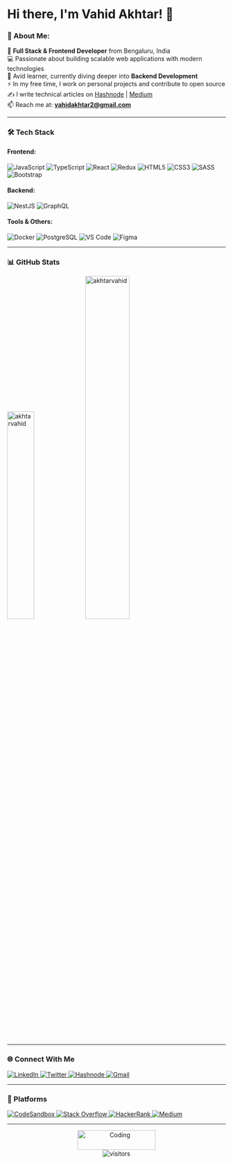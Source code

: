# Hi there, I'm Vahid Akhtar! 👋

### 💫 About Me:
🎯 **Full Stack & Frontend Developer** from Bengaluru, India  
💻 Passionate about building scalable web applications with modern technologies  
📖 Avid learner, currently diving deeper into **Backend Development**  
⚡ In my free time, I work on personal projects and contribute to open source  
✍️ I write technical articles on [Hashnode](https://akhtarvahid.hashnode.dev/)  | [Medium](/)  
📫 Reach me at: **vahidakhtar2@gmail.com**

---

### 🛠 Tech Stack

#### **Frontend:**
![JavaScript](https://img.shields.io/badge/JavaScript-F7DF1E?style=for-the-badge&logo=javascript&logoColor=black)
![TypeScript](https://img.shields.io/badge/TypeScript-007ACC?style=for-the-badge&logo=typescript&logoColor=white)
![React](https://img.shields.io/badge/React-20232A?style=for-the-badge&logo=react&logoColor=61DAFB)
![Redux](https://img.shields.io/badge/Redux-593D88?style=for-the-badge&logo=redux&logoColor=white)
![HTML5](https://img.shields.io/badge/HTML5-E34F26?style=for-the-badge&logo=html5&logoColor=white)
![CSS3](https://img.shields.io/badge/CSS3-1572B6?style=for-the-badge&logo=css3&logoColor=white)
![SASS](https://img.shields.io/badge/SASS-hotpink.svg?style=for-the-badge&logo=SASS&logoColor=white)
![Bootstrap](https://img.shields.io/badge/Bootstrap-563D7C?style=for-the-badge&logo=bootstrap&logoColor=white)

#### **Backend:**
![NestJS](https://img.shields.io/badge/NestJS-E0234E?style=for-the-badge&logo=nestjs&logoColor=white)
![GraphQL](https://img.shields.io/badge/GraphQL-E10098?style=for-the-badge&logo=graphql&logoColor=white)

#### **Tools & Others:**
![Docker](https://img.shields.io/badge/Docker-2496ED?style=for-the-badge&logo=docker&logoColor=white)
![PostgreSQL](https://img.shields.io/badge/PostgreSQL-316192?style=for-the-badge&logo=postgresql&logoColor=white)
![VS Code](https://img.shields.io/badge/VS_Code-0078D4?style=for-the-badge&logo=visual%20studio%20code&logoColor=white)
![Figma](https://img.shields.io/badge/Figma-F24E1E?style=for-the-badge&logo=figma&logoColor=white)

---

### 📊 GitHub Stats

<div align="left">
  <img width="35%" src="https://github-readme-stats.vercel.app/api/top-langs?username=akhtarvahid&show_icons=true&locale=en&layout=compact" alt="akhtarvahid" />
  <img width="45%" src="https://github-readme-stats.vercel.app/api?username=akhtarvahid&show_icons=true&locale=en" alt="akhtarvahid" />
</div>

---

### 🌐 Connect With Me

<div align="left">
  <a href="https://www.linkedin.com/in/akhtarvahid" target="_blank">
    <img src="https://img.shields.io/badge/LinkedIn-0077B5?style=for-the-badge&logo=linkedin&logoColor=white" alt="LinkedIn"/>
  </a>
  <a href="https://twitter.com/akhtrvahid" target="_blank">
    <img src="https://img.shields.io/badge/Twitter-1DA1F2?style=for-the-badge&logo=twitter&logoColor=white" alt="Twitter"/>
  </a>
  <a href="https://akhtarvahid.hashnode.dev/" target="_blank">
    <img src="https://img.shields.io/badge/Hashnode-2962FF?style=for-the-badge&logo=hashnode&logoColor=white" alt="Hashnode"/>
  </a>
  <a href="mailto:vahidakhtar2@gmail.com" target="_blank">
    <img src="https://img.shields.io/badge/Gmail-D14836?style=for-the-badge&logo=gmail&logoColor=white" alt="Gmail"/>
  </a>
</div>

---

### 🚀 Platforms

<div align="left">
  <a href="https://codesandbox.io/u/akhtarvahid" target="_blank">
    <img src="https://img.shields.io/badge/Codesandbox-000000?style=for-the-badge&logo=CodeSandbox&logoColor=white" alt="CodeSandbox"/>
  </a>
  <a href="https://stackoverflow.com/users/6544460/akhtarvahid" target="_blank">
    <img src="https://img.shields.io/badge/Stack_Overflow-FE7A16?style=for-the-badge&logo=stack-overflow&logoColor=white" alt="Stack Overflow"/>
  </a>
  <a href="https://www.hackerrank.com/akhtarvahid?hr_r=1" target="_blank">
    <img src="https://img.shields.io/badge/HackerRank-00EA64?style=for-the-badge&logo=HackerRank&logoColor=white" alt="HackerRank"/>
  </a>
  <a href="https://medium.com/@akhtarvahid" target="_blank">
    <img src="https://img.shields.io/badge/Medium-12100E?style=for-the-badge&logo=medium&logoColor=white" alt="Medium"/>
  </a>
</div>

---

<div align="center">
  <img src="https://media.giphy.com/media/qEqiI3Oq7vBkoE236M/giphy.gif" width="180" height="45" alt="Coding"/>
</div>
<div align="center">
   <img src="https://visitor-badge.laobi.icu/badge?page_id=akhtarvahid.akhtarvahid" alt="visitors" />
</div>

